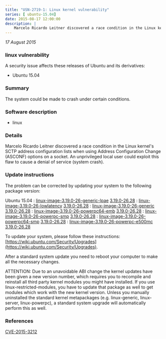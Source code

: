 ```yaml
---
title: "USN-2719-1: Linux kernel vulnerability"
series: [ ubuntu-15.04]
date: 2015-08-17 12:00:00
description: |
    Marcelo Ricardo Leitner discovered a race condition in the Linux kernel&#39;s SCTP address configuration lists when using Address Configuration Change (ASCONF) options on a socket. An unprivileged local user could exploit this flaw to cause a denial of service (system crash). 
--- 
```

 
 

*17 August 2015*

### linux vulnerability

A security issue affects these releases of Ubuntu and its derivatives:

* Ubuntu 15.04

### Summary

The system could be made to crash under certain conditions. 

### Software description

* linux 

### Details

Marcelo Ricardo Leitner discovered a race condition in the Linux kernel&#39;s SCTP address configuration lists when using Address Configuration Change (ASCONF) options on a socket. An unprivileged local user could exploit this flaw to cause a denial of service (system crash). 

### Update instructions

The problem can be corrected by updating your system to the following package version:

Ubuntu 15.04
 : [linux-image-3.19.0-26-generic-lpae](https://launchpad.net/ubuntu/+source/linux) <span> [3.19.0-26.28](https://launchpad.net/ubuntu/+source/linux/3.19.0-26.28) </span> 
 : [linux-image-3.19.0-26-lowlatency](https://launchpad.net/ubuntu/+source/linux) <span> [3.19.0-26.28](https://launchpad.net/ubuntu/+source/linux/3.19.0-26.28) </span> 
 : [linux-image-3.19.0-26-generic](https://launchpad.net/ubuntu/+source/linux) <span> [3.19.0-26.28](https://launchpad.net/ubuntu/+source/linux/3.19.0-26.28) </span> 
 : [linux-image-3.19.0-26-powerpc64-emb](https://launchpad.net/ubuntu/+source/linux) <span> [3.19.0-26.28](https://launchpad.net/ubuntu/+source/linux/3.19.0-26.28) </span> 
 : [linux-image-3.19.0-26-powerpc-smp](https://launchpad.net/ubuntu/+source/linux) <span> [3.19.0-26.28](https://launchpad.net/ubuntu/+source/linux/3.19.0-26.28) </span> 
 : [linux-image-3.19.0-26-powerpc64-smp](https://launchpad.net/ubuntu/+source/linux) <span> [3.19.0-26.28](https://launchpad.net/ubuntu/+source/linux/3.19.0-26.28) </span> 
 : [linux-image-3.19.0-26-powerpc-e500mc](https://launchpad.net/ubuntu/+source/linux) <span> [3.19.0-26.28](https://launchpad.net/ubuntu/+source/linux/3.19.0-26.28) </span> 

To update your system, please follow these instructions: [https://wiki.ubuntu.com/Security/Upgrades](https://wiki.ubuntu.com/Security/Upgrades).

After a standard system update you need to reboot your computer to make all the necessary changes.

ATTENTION: Due to an unavoidable ABI change the kernel updates have been given a new version number, which requires you to recompile and reinstall all third party kernel modules you might have installed. If you use linux-restricted-modules, you have to update that package as well to get modules which work with the new kernel version. Unless you manually uninstalled the standard kernel metapackages (e.g. linux-generic, linux-server, linux-powerpc), a standard system upgrade will automatically perform this as well. 

### References

 
 [CVE-2015-3212](http://people.ubuntu.com/~ubuntu-security/cve/CVE-2015-3212)
 

